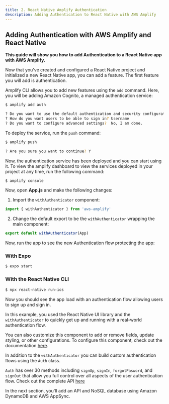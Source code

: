 ```yaml
---
title: 2. React Native Amplify Authentication
description: Adding Authentication to React Native with AWS Amplify
---
```


##  Adding Authentication with AWS Amplify and React Native

__This guide will show you how to add Authentication to a React Native app with AWS Amplify.__

Now that you've created and configured a React Native project and initialized a new React Native app, you can add a feature. The first feature you will add is authentication.

Amplify CLI allows you to add new features using the `add` command. Here, you will be adding Amazon Cognito, a managed authentication service:

```sh
$ amplify add auth

? Do you want to use the default authentication and security configuration? Default configuration
? How do you want users to be able to sign in? Username
? Do you want to configure advanced settings?  No, I am done.
```

To deploy the service, run the `push` command:

```sh
$ amplify push

? Are you sure you want to continue? Y
```

Now, the authentication service has been deployed and you can start using it. To view the amplify dashboard to view the services deployed in your project at any time, run the following command:

```sh
$ amplify console
```

Now, open __App.js__ and make the following changes:

1. Import the `withAuthenticator` component:

```javascript
import { withAuthenticator } from 'aws-amplify'
```

2. Change the default export to be the `withAuthenticator` wrapping the main component:

```javascript
export default withAuthenticator(App)
```

Now, run the app to see the new Authentication flow protecting the app:

### With Expo

```sh
$ expo start
```

### With the React Native CLI

```sh
$ npx react-native run-ios
```

Now you should see the app load with an authentication flow allowing users to sign up and sign in.

In this example, you used the React Native UI library and the `withAuthenticator` to quickly get up and running with a real-world authentication flow.

You can also customize this component to add or remove fields, update styling, or other configurations. To configure this component, check out the documentation [here]().

In addition to the `withAuthenticator` you can build custom authentication flows using the `Auth` class.

`Auth` has over 30 methods including `signUp`, `signIn`, `forgotPasword`, and `signOut` that allow you full control over all aspects of the user authentication flow. Check out the complete API [here](https://aws-amplify.github.io/amplify-js/api/classes/authclass.html)

In the next section, you'll add an API and NoSQL database using Amazon DynamoDB and AWS AppSync.